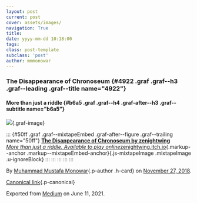```yaml
---
layout: post
current: post
cover: assets/images/
navigation: True
title: 
date: yyyy-mm-dd 10:18:00
tags: 
class: post-template
subclass: 'post'
author: mmmonowar
---
```



### The Disappearance of Chronoseum {#4922 .graf .graf--h3 .graf--leading .graf--title name="4922"}

#### More than just a riddle {#b6a5 .graf .graf--h4 .graf-after--h3 .graf--subtitle name="b6a5"}

![](https://cdn-images-1.medium.com/max/800/1*FSaHJud60toQV9PtUvfUnA.png){.graf-image}

::: {#50ff .graf .graf--mixtapeEmbed .graf-after--figure .graf--trailing name="50ff"}
[**The Disappearance of Chronoseum by zenightwing**\
*More than just a riddle. Available to play
online*zenightwing.itch.io](https://zenightwing.itch.io/the-disappearance-of-chronoseum "https://zenightwing.itch.io/the-disappearance-of-chronoseum"){.markup--anchor
.markup--mixtapeEmbed-anchor}[](https://zenightwing.itch.io/the-disappearance-of-chronoseum){.js-mixtapeImage
.mixtapeImage .u-ignoreBlock}
:::
:::
:::
:::
:::

By [Muhammad Mustafa Monowar](https://medium.com/@mmmonowar){.p-author
.h-card} on [November 27, 2018](https://medium.com/p/69e7a4d93fe5).

[Canonical
link](https://medium.com/@mmmonowar/the-disappearance-of-chronoseum-69e7a4d93fe5){.p-canonical}

Exported from [Medium](https://medium.com) on June 11, 2021.
